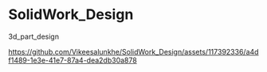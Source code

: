 # SolidWork_Design
3d_part_design

https://github.com/Vikeesalunkhe/SolidWork_Design/assets/117392336/a4df1489-1e3e-41e7-87a4-dea2db30a878



